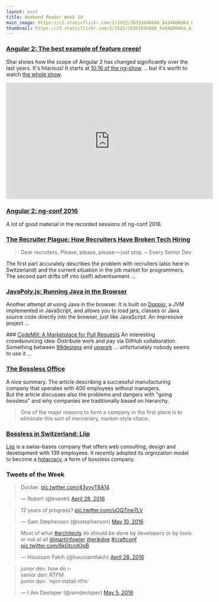 ```yaml
---
layout: post
title: Weekend Reader Week 19
main_image: https://c5.staticflickr.com/2/1522/26351046860_9a34800d6d_b.jpg
thumbnail: https://c5.staticflickr.com/2/1522/26351046860_9a34800d6d_q.jpg
---
```


### [Angular 2: The best example of feature creep!](https://youtu.be/aSFfLVxT5vA?t=616)
Shai shows how the scope of Angular 2 has changed significantly over the last years. It's hilarious! It starts at [10:16 of the ng-show](https://youtu.be/aSFfLVxT5vA?t=616) ... but it's worth to watch [the whole show](https://youtu.be/aSFfLVxT5vA).
<iframe width="560" height="315" src="https://www.youtube.com/embed/aSFfLVxT5vA?start=616" frameborder="0" allowfullscreen></iframe>


### [Angular 2: ng-conf 2016](https://www.youtube.com/playlist?list=PLOETEcp3DkCq788xapkP_OU-78jhTf68j)
A lot of good material in the recorded sessions of ng-conf 2016.


### [The Recruiter Plague: How Recruiters Have Broken Tech Hiring](https://medium.com/javascript-scene/the-recruiter-plague-how-recruiters-have-broken-tech-hiring-b7de2897247#.xg0fb6b9u)
> Dear recruiters,
> Please, please, please — just stop.
> ~ Every Senior Dev

The first part accurately describes the problem with recruiters (also here in Switzerland) and the current situation in the job market for programmers. The second part drifts off into (self) advertisement ...


### [JavaPoly.js: Running Java in the Browser](https://www.javapoly.com/)
Another attempt at using Java in the browser. It is built on [Doppio](https://github.com/plasma-umass/doppio), a JVM implemented in JavaScript, and allows you to load jars, classes or Java source code directly into the browser, just like JavaScript. An impressive project ...


### [CodeMill: A Marketplace for Pull Requests](http://codemill.io/)
An interesting crowdsourcing idea: Distribute work and pay via GitHub collaboration. Something between [99designs](http://99designs.com) and [upwork](https://www.upwork.com/) ... unfortunately nobody seems to use it ...

### [The Bossless Office](http://www.slate.com/articles/business/psychology_of_management/2014/06/the_bossless_office_how_well_do_workplaces_without_managers_function.html)
A nice summary. The article describing a successful manufacturing company that operates with 400 employees without managers.  
But the article discusses also the problems and dangers with "going bossless" and why companies are traditionally based on hierarchy.

> One of the major reasons to form a company in the first place is to eliminate this sort of mercenary, market-style chaos.


### [Bossless in Switzerland: Liip](http://www.kmu-businessworld.ch/de/holacracy-unternehmensorganisation-customer-experience-day)
[Liip](https://www.liip.ch/) is a swiss-bases company that offers web consulting, design and development with 139 employees. It recently adopted its orgnization model to become a [holacracy](http://www.holacracy.org/), a form of bossless company.



### Tweets of the Week
<blockquote class="twitter-tweet" data-lang="en"><p lang="en" dir="ltr">Docker. <a href="https://t.co/43yvyT8A14">pic.twitter.com/43yvyT8A14</a></p>&mdash; Robert (@kventil) <a href="https://twitter.com/kventil/status/725645207799209984">April 28, 2016</a></blockquote>

<blockquote class="twitter-tweet" data-lang="en"><p lang="en" dir="ltr">12 years of progress? <a href="https://t.co/uOQ7ine7LV">pic.twitter.com/uOQ7ine7LV</a></p>&mdash; Sam Stephenson (@sstephenson) <a href="https://twitter.com/sstephenson/status/730039913052176384">May 10, 2016</a></blockquote>

<blockquote class="twitter-tweet" data-lang="en"><p lang="en" dir="ltr">Most of what <a href="https://twitter.com/hashtag/architects?src=hash">#architects</a> do should be done by developers or by tools or not at all <a href="https://twitter.com/martinfowler">@martinfowler</a> <a href="https://twitter.com/erikdoe">@erikdoe</a> <a href="https://twitter.com/hashtag/craftconf?src=hash">#craftconf</a> <a href="https://t.co/6kGtcrdOqB">pic.twitter.com/6kGtcrdOqB</a></p>&mdash; Houssam Fakih (@houssamfakih) <a href="https://twitter.com/houssamfakih/status/725669620355612672">April 28, 2016</a></blockquote>

<blockquote class="twitter-tweet" data-lang="en"><p lang="en" dir="ltr">junior dev: how do i-<br>senior dev: RTFM<br>junior dev: `npm install rtfm`</p>&mdash; I Am Devloper (@iamdevloper) <a href="https://twitter.com/iamdevloper/status/728166348790996992">May 5, 2016</a></blockquote>
